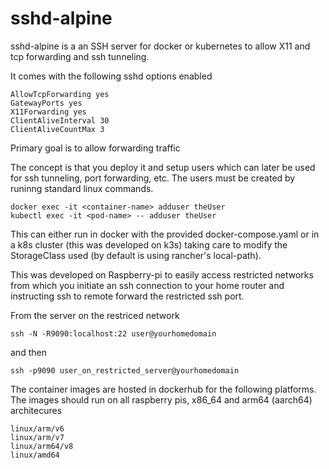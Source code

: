 # sshd-alpine
sshd-alpine is a an SSH server for docker or kubernetes to allow X11 and tcp forwarding and ssh tunneling.

It comes with the following sshd options enabled

```
AllowTcpForwarding yes
GatewayPorts yes
X11Forwarding yes
ClientAliveInterval 30
ClientAliveCountMax 3
```

Primary goal is to allow forwarding traffic

The concept is that you deploy it and setup users which can later be used for ssh tunneling, port forwarding, etc. The users must be created by runinng standard linux commands.

```
docker exec -it <container-name> adduser theUser
kubectl exec -it <pod-name> -- adduser theUser
```

This can either run in docker with the provided docker-compose.yaml or in a k8s cluster (this was developed on k3s) taking care to modify the StorageClass used (by default is using rancher's local-path).

This was developed on Raspberry-pi to easily access restricted networks from which you initiate an ssh connection to your home router and instructing ssh to remote forward the restricted ssh port.


From the server on the restriced network
```
ssh -N -R9090:localhost:22 user@yourhomedomain
```

and then

```
ssh -p9090 user_on_restricted_server@yourhomedomain
```

The container images are hosted in dockerhub for the following platforms. The images should run on all raspberry pis, x86_64 and arm64 (aarch64) architecures

```
linux/arm/v6
linux/arm/v7
linux/arm64/v8
linux/amd64
```
